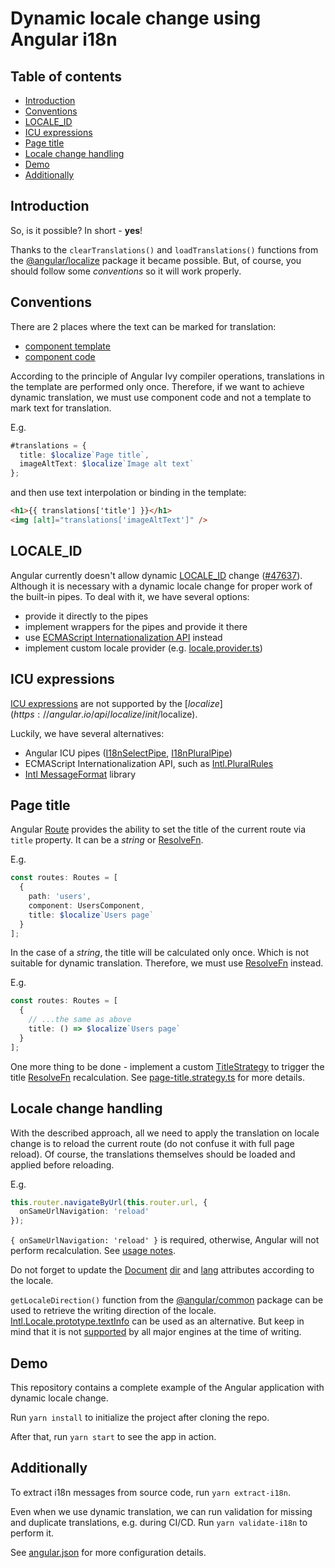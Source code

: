 # Dynamic locale change using Angular i18n


## Table of contents
- [Introduction](#introduction)
- [Conventions](#conventions)
- [LOCALE_ID](#locale_id)
- [ICU expressions](#icu-expressions)
- [Page title](#page-title)
- [Locale change handling](#locale-change-handling)
- [Demo](#demo)
- [Additionally](#additionally)


## Introduction
So, is it possible? In short - **yes**!

Thanks to the `clearTranslations()` and `loadTranslations()` functions from the [@angular/localize](https://angular.io/api/localize) package it became possible.
But, of course, you should follow some *conventions* so it will work properly.


## Conventions
There are 2 places where the text can be marked for translation:
- [component template](https://angular.io/guide/i18n-common-prepare#mark-text-in-component-template)
- [component code](https://angular.io/guide/i18n-common-prepare#mark-text-in-component-code)

According to the principle of Angular Ivy compiler operations, translations in the template are performed only once.
Therefore, if we want to achieve dynamic translation, we must use component code and not a template to mark text for translation.

E.g.

```ts
#translations = {
  title: $localize`Page title`,
  imageAltText: $localize`Image alt text`
};
```

and then use text interpolation or binding in the template:

```html
<h1>{{ translations['title'] }}</h1>
<img [alt]="translations['imageAltText']" />
```


## LOCALE_ID
Angular currently doesn't allow dynamic [LOCALE_ID](https://angular.io/api/core/LOCALE_ID) change ([#47637](https://github.com/angular/angular/issues/47637)). Although it is necessary with a dynamic locale change for proper work of the built-in pipes. To deal with it, we have several options:
- provide it directly to the pipes
- implement wrappers for the pipes and provide it there
- use [ECMAScript Internationalization API](https://developer.mozilla.org/en-US/docs/Web/JavaScript/Reference/Global_Objects/Intl) instead
- implement custom locale provider (e.g. [locale.provider.ts](src/app/locale/locale.provider.ts))


## ICU expressions
[ICU expressions](https://angular.io/guide/i18n-common-prepare#icu-expressions) are not supported by the [$localize](https://angular.io/api/localize/init/$localize).

Luckily, we have several alternatives:
- Angular ICU pipes ([I18nSelectPipe](https://angular.io/api/common/I18nSelectPipe), [I18nPluralPipe](https://angular.io/api/common/I18nPluralPipe))
- ECMAScript Internationalization API, such as [Intl.PluralRules](https://developer.mozilla.org/en-US/docs/Web/JavaScript/Reference/Global_Objects/Intl/PluralRules)
- [Intl MessageFormat](https://formatjs.io/docs/intl-messageformat/) library


## Page title
Angular [Route](https://angular.io/api/router/Route) provides the ability to set the title of the current route via `title` property. It can be a *string* or [ResolveFn](https://angular.io/api/router/ResolveFn).

E.g.
```ts
const routes: Routes = [
  {
    path: 'users',
    component: UsersComponent,
    title: $localize`Users page`
  }
];
```

In the case of a *string*, the title will be calculated only once. Which is not suitable for dynamic translation. Therefore, we must use [ResolveFn](https://angular.io/api/router/ResolveFn) instead.

E.g.
```ts
const routes: Routes = [
  {
    // ...the same as above
    title: () => $localize`Users page`
  }
];
```

One more thing to be done - implement a custom [TitleStrategy](https://angular.io/api/router/TitleStrategy) to trigger the title [ResolveFn](https://angular.io/api/router/ResolveFn) recalculation. See [page-title.strategy.ts](src/app/services/page-title.strategy.ts) for more details.


## Locale change handling
With the described approach, all we need to apply the translation on locale change is to reload the current route (do not confuse it with full page reload). Of course, the translations themselves should be loaded and applied before reloading.

E.g.
```ts
this.router.navigateByUrl(this.router.url, {
  onSameUrlNavigation: 'reload'
});
```

`{ onSameUrlNavigation: 'reload' }` is required, otherwise, Angular will not perform recalculation. See [usage notes](https://angular.io/api/router/OnSameUrlNavigation#description).

Do not forget to update the [Document](https://developer.mozilla.org/en-US/docs/Web/API/Document) [dir](https://developer.mozilla.org/en-US/docs/Web/API/Document/dir) and [lang](https://developer.mozilla.org/en-US/docs/Web/HTML/Global_attributes/lang) attributes according to the locale.

`getLocaleDirection()` function from the [@angular/common](https://angular.io/api/common) package can be used to retrieve the writing direction of the locale. [Intl.Locale.prototype.textInfo](https://developer.mozilla.org/en-US/docs/Web/JavaScript/Reference/Global_Objects/Intl/Locale/textInfo) can be used as an alternative. But keep in mind that it is not [supported](https://developer.mozilla.org/en-US/docs/Web/JavaScript/Reference/Global_Objects/Intl/Locale/textInfo#browser_compatibility) by all major engines at the time of writing.


## Demo
This repository contains a complete example of the Angular application with dynamic locale change.

Run `yarn install` to initialize the project after cloning the repo.

After that, run `yarn start` to see the app in action.


## Additionally
To extract i18n messages from source code, run `yarn extract-i18n`.

Even when we use dynamic translation, we can run validation for missing and duplicate translations, e.g. during CI/CD. Run `yarn validate-i18n` to perform it.

See [angular.json](angular.json) for more configuration details.
